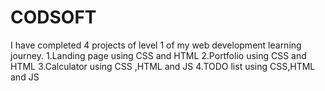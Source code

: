 # CODSOFT
I have completed 4 projects of level 1 of my web development learning journey.
1.Landing page using CSS and HTML
2.Portfolio using CSS and HTML
3.Calculator using CSS ,HTML and JS
4.TODO list using CSS,HTML and JS
